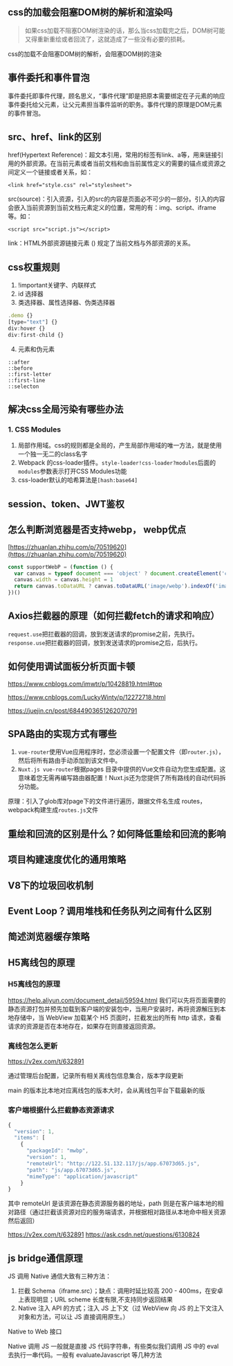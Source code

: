## css的加载会阻塞DOM树的解析和渲染吗
> 如果css加载不阻塞DOM树渲染的话，那么当css加载完之后，DOM树可能又得重新重绘或者回流了，这就造成了一些没有必要的损耗。
    
css的加载不会阻塞DOM树的解析，会阻塞DOM树的渲染

## 事件委托和事件冒泡

事件委托即事件代理，顾名思义，“事件代理”即是把原本需要绑定在子元素的响应事件委托给父元素，让父元素担当事件监听的职务。事件代理的原理是DOM元素的事件冒泡。

## src、href、link的区别

href(Hypertext Reference)：超文本引用，常用的标签有link、a等，用来链接引用的外部资源。在当前元素或者当前文档和由当前属性定义的需要的锚点或资源之间定义一个链接或者关系，如：
```
<link href="style.css" rel="stylesheet">
```

src(source)：引入资源，引入的src的内容是页面必不可少的一部分。引入的内容会嵌入当前资源到当前文档元素定义的位置，常用的有：img、script、iframe等。如：
```
<script src="script.js"></script>
```

link：HTML外部资源链接元素 (<link>) 规定了当前文档与外部资源的关系。

## css权重规则

1. !important关键字、内联样式
2. id 选择器
3. 类选择器、属性选择器、伪类选择器
```javascript
.demo {}
[type="text"] {}
div:hover {}
div:first-child {}
```
4. 元素和伪元素
```
::after
::before
::first-letter
::first-line
::selecton
```

## 解决css全局污染有哪些办法

### 1. CSS Modules
1. 局部作用域。css的规则都是全局的，产生局部作用域的唯一方法，就是使用一个独一无二的class名字
2. Webpack 的css-loader插件。`style-loader!css-loader?modules`后面的`modules`参数表示打开CSS Modules功能
3. css-loader默认的哈希算法是`[hash:base64]`

## session、token、JWT鉴权

## 怎么判断浏览器是否支持webp， webp优点

[https://zhuanlan.zhihu.com/p/70519620](https://zhuanlan.zhihu.com/p/70519620)

```javascript
const supportWebP = (function () {
  var canvas = typeof document === 'object' ? document.createElement('canvas') : {}
  canvas.width = canvas.height = 1
  return canvas.toDataURL ? canvas.toDataURL('image/webp').indexOf('image/webp') === 5 : false
})()
```

## Axios拦截器的原理（如何拦截fetch的请求和响应）

`request.use`把拦截器的回调，放到发送请求的promise之前，先执行。
`response.use`把拦截器的回调，放到发送请求的promise之后，后执行。

## 如何使用调试面板分析页面卡顿
https://www.cnblogs.com/imwtr/p/10428819.html#top

https://www.cnblogs.com/LuckyWinty/p/12272718.html

https://juejin.cn/post/6844903651262070791

## SPA路由的实现方式有哪些
1. `vue-router`使用Vue应用程序时，您必须设置一个配置文件（即`router.js`），然后将所有路由手动添加到该文件中。
2. `Nuxt.js vue-router`根据pages 目录中提供的Vue文件自动为您生成配置。这意味着您无需再编写路由器配置！Nuxt.js还为您提供了所有路线的自动代码拆分功能。

原理：引入了glob库对page下的文件进行遍历，跟据文件名生成 routes，webpack构建生成`routes.js`文件

## 重绘和回流的区别是什么？如何降低重绘和回流的影响

## 项目构建速度优化的通用策略

## V8下的垃圾回收机制

## Event Loop？调用堆栈和任务队列之间有什么区别

## 简述浏览器缓存策略

## H5离线包的原理

### H5离线包的原理
https://help.aliyun.com/document_detail/59594.html
我们可以先将页面需要的静态资源打包并预先加载到客户端的安装包中，当用户安装时，再将资源解压到本地存储中，当 WebView 加载某个 H5 页面时，拦截发出的所有 http 请求，查看请求的资源是否在本地存在，如果存在则直接返回资源。

### 离线包怎么更新
https://v2ex.com/t/632891

通过管理后台配置，记录所有相关离线包信息集合，版本字段更新

main 的版本比本地对应离线包的版本大时，会从离线包平台下载最新的版

### 客户端根据什么拦截静态资源请求
```javascript
{
  "version": 1,
  "items": [
    {
      "packageId": "mwbp",
      "version": 1,
      "remoteUrl": "http://122.51.132.117/js/app.67073d65.js",
      "path": "js/app.67073d65.js",
      "mimeType": "application/javascript"
    }
}
```
其中 remoteUrl 是该资源在静态资源服务器的地址，path 则是在客户端本地的相对路径（通过拦截该资源对应的服务端请求，并根据相对路径从本地命中相关资源然后返回）


https://v2ex.com/t/632891
https://ask.csdn.net/questions/6130824
## js bridge通信原理

JS 调用 Native 通信大致有三种方法：

1. 拦截 Schema（iframe.src）；缺点：调用时延比较高 200 - 400ms，在安卓上表现明显；URL scheme 长度有限,不支持同步返回结果
2. Native 注入 API 的方式；注入 JS 上下文（过 WebView 向 JS 的上下文注入对象和方法，可以让 JS 直接调用原生。）

Native to Web 接口

Native 调用 JS 一般就是直接 JS 代码字符串，有些类似我们调用 JS 中的 eval 去执行一串代码。一般有 evaluateJavascript 等几种方法 


